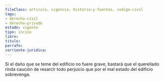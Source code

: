 ```yaml
---
fileClass: articulo, vigencia, historia-y-fuentes, codigo-civil
tags:
- derecho-civil
- derecho-privado
estado: vigente
tipo: inciso
libro:
titulo:
parrafo:
corriente-juridica:
---
```

Si el daño que se teme del edificio no fuere grave, bastará que el querellado rinda caución de resarcir todo perjuicio que por el mal estado del edificio sobrevenga.